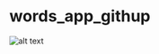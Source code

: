 # words_app_githup
![alt text]([http://url/to/img.png](https://play-lh.googleusercontent.com/k--iDDVKeLgmTIgXAHa0KxYQSbRIXfQz8lH9pqTvJc6voyvErGFPMfiSzXj0WVL1rQ=w2560-h1440-rw))
